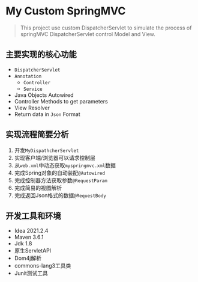 # My Custom SpringMVC

> This project use custom DispatcherServlet to simulate the process of springMVC DispatcherServlet control Model and View.

## 主要实现的核心功能

- `DispatcherServlet`
- `Annotation`
  - `Controller`
  - `Service`
- Java Objects Autowired
- Controller Methods to get parameters
- View Resolver
- Return data in `Json` Format

## 实现流程简要分析

1. 开发`MyDispathcherServlet`
2. 实现客户端/浏览器可以请求控制层
3. 从`web.xml`中动态获取`myspringmvc.xml`数据
4. 完成Spring对象的自动装配`@Autowired`
5. 完成控制器方法获取参数`@RequestParam`
6. 完成简易的视图解析
7. 完成返回Json格式的数据`@RequestBody`

## 开发工具和环境

- Idea 2021.2.4
- Maven 3.6.1
- Jdk 1.8
- 原生ServletAPI
- Dom4j解析
- commons-lang3工具类
- Junit测试工具
